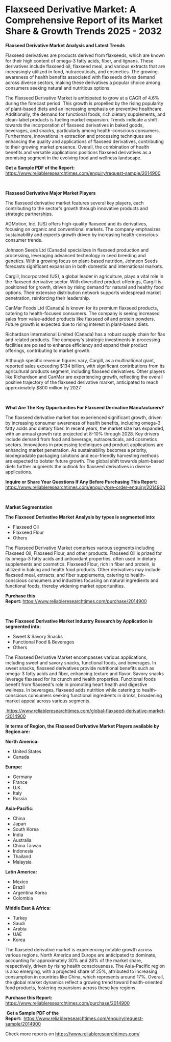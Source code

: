 <p><h1>Flaxseed Derivative Market: A Comprehensive Report of its Market Share & Growth Trends 2025 - 2032</h1></p><p><strong>Flaxseed Derivative Market Analysis and Latest Trends</strong></p>
<p><p>Flaxseed derivatives are products derived from flaxseeds, which are known for their high content of omega-3 fatty acids, fiber, and lignans. These derivatives include flaxseed oil, flaxseed meal, and various extracts that are increasingly utilized in food, nutraceuticals, and cosmetics. The growing awareness of health benefits associated with flaxseeds drives demand across diverse sectors, making these derivatives a popular choice among consumers seeking natural and nutritious options.</p><p>The Flaxseed Derivative Market is anticipated to grow at a CAGR of 4.6% during the forecast period. This growth is propelled by the rising popularity of plant-based diets and an increasing emphasis on preventive healthcare. Additionally, the demand for functional foods, rich dietary supplements, and clean-label products is fueling market expansion. Trends indicate a shift towards the incorporation of flaxseed derivatives in baked goods, beverages, and snacks, particularly among health-conscious consumers. Furthermore, innovations in extraction and processing techniques are enhancing the quality and applications of flaxseed derivatives, contributing to their growing market presence. Overall, the combination of health benefits and versatile applications positions flaxseed derivatives as a promising segment in the evolving food and wellness landscape.</p></p>
<p><strong>Get a Sample PDF of the Report:&nbsp;</strong> <a href="https://www.reliableresearchtimes.com/enquiry/request-sample/2014900?utm_campaign=1994&utm_medium=2&utm_source=Github&utm_content=ia&utm_term=17012025&utm_id=flaxseed-derivative">https://www.reliableresearchtimes.com/enquiry/request-sample/2014900</a></p>
<p>&nbsp;</p>
<p><strong>Flaxseed Derivative Major Market Players</strong></p>
<p><p>The flaxseed derivative market features several key players, each contributing to the sector's growth through innovative products and strategic partnerships.</p><p>AGMotion, Inc. (US) offers high-quality flaxseed and its derivatives, focusing on organic and conventional markets. The company emphasizes sustainability and expects growth driven by increasing health-conscious consumer trends. </p><p>Johnson Seeds Ltd (Canada) specializes in flaxseed production and processing, leveraging advanced technology in seed breeding and genetics. With a growing focus on plant-based nutrition, Johnson Seeds forecasts significant expansion in both domestic and international markets.</p><p>Cargill, Incorporated (US), a global leader in agriculture, plays a vital role in the flaxseed derivative sector. With diversified product offerings, Cargill is positioned for growth, driven by rising demand for natural and healthy food options. Their extensive distribution network supports widespread market penetration, reinforcing their leadership.</p><p>CanMar Foods Ltd (Canada) is known for its premium flaxseed products, catering to health-focused consumers. The company is seeing increased sales from value-added products like flaxseed oil and protein powders. Future growth is expected due to rising interest in plant-based diets.</p><p>Richardson International Limited (Canada) has a robust supply chain for flax and related products. The company's strategic investments in processing facilities are poised to enhance efficiency and expand their product offerings, contributing to market growth.</p><p>Although specific revenue figures vary, Cargill, as a multinational giant, reported sales exceeding $134 billion, with significant contributions from its agricultural products segment, including flaxseed derivatives. Other players like Richardson and CanMar are experiencing growth, reflecting the overall positive trajectory of the flaxseed derivative market, anticipated to reach approximately $800 million by 2027.</p></p>
<p>&nbsp;</p>
<p><strong>What Are The Key Opportunities For Flaxseed Derivative Manufacturers?</strong></p>
<p><p>The flaxseed derivative market has experienced significant growth, driven by increasing consumer awareness of health benefits, including omega-3 fatty acids and dietary fiber. In recent years, the market size has expanded, with an annual growth rate projected at 8-10% through 2028. Key drivers include demand from food and beverage, nutraceuticals, and cosmetics sectors. Innovations in processing techniques and product applications are enhancing market penetration. As sustainability becomes a priority, biodegradable packaging solutions and eco-friendly harvesting methods are expected to bolster future growth. The global shift towards plant-based diets further augments the outlook for flaxseed derivatives in diverse applications.</p></p>
<p><strong>Inquire or Share Your Questions If Any Before Purchasing This Report:</strong> <a href="https://www.reliableresearchtimes.com/enquiry/pre-order-enquiry/2014900?utm_campaign=1994&utm_medium=2&utm_source=Github&utm_content=ia&utm_term=17012025&utm_id=flaxseed-derivative">https://www.reliableresearchtimes.com/enquiry/pre-order-enquiry/2014900</a></p>
<p>&nbsp;</p>
<p><strong>Market Segmentation</strong></p>
<p><strong>The Flaxseed Derivative Market Analysis by types is segmented into:</strong></p>
<p><ul><li>Flaxseed Oil</li><li>Flaxseed Flour</li><li>Others</li></ul></p>
<p><p>The Flaxseed Derivative Market comprises various segments including Flaxseed Oil, Flaxseed Flour, and other products. Flaxseed Oil is prized for its omega-3 fatty acids and antioxidant properties, often used in dietary supplements and cosmetics. Flaxseed Flour, rich in fiber and protein, is utilized in baking and health food products. Other derivatives may include flaxseed meal, extracts, and fiber supplements, catering to health-conscious consumers and industries focusing on natural ingredients and functional foods, thereby widening market opportunities.</p></p>
<p><strong>Purchase this Report:&nbsp;</strong><a href="https://www.reliableresearchtimes.com/purchase/2014900?utm_campaign=1994&utm_medium=2&utm_source=Github&utm_content=ia&utm_term=17012025&utm_id=flaxseed-derivative">https://www.reliableresearchtimes.com/purchase/2014900</a></p>
<p>&nbsp;</p>
<p><strong>The Flaxseed Derivative Market Industry Research by Application is segmented into:</strong></p>
<p><ul><li>Sweet & Savory Snacks</li><li>Functional Food & Beverages</li><li>Others</li></ul></p>
<p><p>The Flaxseed Derivative Market encompasses various applications, including sweet and savory snacks, functional foods, and beverages. In sweet snacks, flaxseed derivatives provide nutritional benefits such as omega-3 fatty acids and fiber, enhancing texture and flavor. Savory snacks leverage flaxseed for its crunch and health properties. Functional foods benefit from flaxseed's role in promoting heart health and digestive wellness. In beverages, flaxseed adds nutrition while catering to health-conscious consumers seeking functional ingredients in drinks, broadening market appeal across various segments.</p></p>
<p><a href="https://www.reliableresearchtimes.com/global-flaxseed-derivative-market-r2014900?utm_campaign=1994&utm_medium=2&utm_source=Github&utm_content=ia&utm_term=17012025&utm_id=flaxseed-derivative">&nbsp;https://www.reliableresearchtimes.com/global-flaxseed-derivative-market-r2014900</a></p>
<p><strong>In terms of Region, the Flaxseed Derivative Market Players available by Region are:</strong></p>
<p>
    <p> <strong> North America: </strong>
        <ul>
            <li>United States</li>
            <li>Canada</li>
        </ul>
        </p> 
    <p> <strong> Europe: </strong>
        <ul>
            <li>Germany</li>
            <li>France</li>
            <li>U.K.</li>
            <li>Italy</li>
            <li>Russia</li>
        </ul>
        </p> 
    <p> <strong> Asia-Pacific: </strong>
        <ul>
            <li>China</li>
            <li>Japan</li>
            <li>South Korea</li>
            <li>India</li>
            <li>Australia</li>
            <li>China Taiwan</li>
            <li>Indonesia</li>
            <li>Thailand</li>
            <li>Malaysia</li>
        </ul>
        </p> 
    <p> <strong> Latin America: </strong>
        <ul>
            <li>Mexico</li>
            <li>Brazil</li>
            <li>Argentina Korea</li>
            <li>Colombia</li>
        </ul>
        </p> 
    <p> <strong> Middle East & Africa: </strong>
        <ul>
            <li>Turkey</li>
            <li>Saudi</li>
            <li>Arabia</li>
            <li>UAE</li>
            <li>Korea</li>
        </ul>
    </p>
    </p>
<p><p>The flaxseed derivative market is experiencing notable growth across various regions. North America and Europe are anticipated to dominate, accounting for approximately 30% and 28% of the market share, respectively, driven by rising health consciousness. The Asia-Pacific region is also emerging, with a projected share of 25%, attributed to increasing consumption in countries like China, which represents around 17%. Overall, the global market dynamics reflect a growing trend toward health-oriented food products, fostering expansions across these key regions.</p></p>
<p><strong>Purchase this Report: </strong><a href="https://www.reliableresearchtimes.com/purchase/2014900?utm_campaign=1994&utm_medium=2&utm_source=Github&utm_content=ia&utm_term=17012025&utm_id=flaxseed-derivative">https://www.reliableresearchtimes.com/purchase/2014900</a></p>
<p>&nbsp;<strong>Get a Sample PDF of the Report:&nbsp;&nbsp;</strong><a href="https://www.reliableresearchtimes.com/enquiry/request-sample/2014900?utm_campaign=1994&utm_medium=2&utm_source=Github&utm_content=ia&utm_term=17012025&utm_id=flaxseed-derivative">https://www.reliableresearchtimes.com/enquiry/request-sample/2014900</a></p>
<p><strong></strong></p>
<p>Check more reports on <a href="https://www.reliableresearchtimes.com/?utm_campaign=1994&utm_medium=2&utm_source=Github&utm_content=ia&utm_term=17012025&utm_id=flaxseed-derivative">https://www.reliableresearchtimes.com/</a></p>
